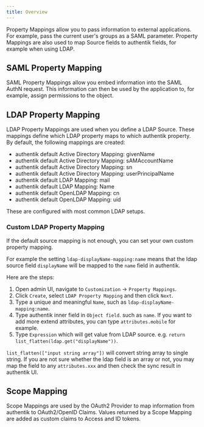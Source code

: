 ```yaml
---
title: Overview
---
```


Property Mappings allow you to pass information to external applications. For example, pass the current user's groups as a SAML parameter. Property Mappings are also used to map Source fields to authentik fields, for example when using LDAP.

## SAML Property Mapping

SAML Property Mappings allow you embed information into the SAML AuthN request. This information can then be used by the application to, for example, assign permissions to the object.

## LDAP Property Mapping

LDAP Property Mappings are used when you define a LDAP Source. These mappings define which LDAP property maps to which authentik property. By default, the following mappings are created:

-   authentik default Active Directory Mapping: givenName
-   authentik default Active Directory Mapping: sAMAccountName
-   authentik default Active Directory Mapping: sn
-   authentik default Active Directory Mapping: userPrincipalName
-   authentik default LDAP Mapping: mail
-   authentik default LDAP Mapping: Name
-   authentik default OpenLDAP Mapping: cn
-   authentik default OpenLDAP Mapping: uid

These are configured with most common LDAP setups.

### Custom LDAP Property Mapping 

If the default source mapping is not enough, you can set your own custom property mapping. 

For example the setting `ldap-displayName-mapping:name`  means that the ldap source field `displayName` will be mapped to the `name` field in authentik. 

Here are the steps:

1. Open admin UI, navigate to `Customization` -> `Property Mappings`.
2. Click `Create`, select `LDAP Property Mapping` and then click `Next`.
3. Type a unique and meaningful `Name`, such as `ldap-displayName-mapping:name`.
4. Type authentik inner field in `Object field`. such as `name`. If you want to add more extend attributes, you can type `attributes.mobile` for example.
5. Type `Expression` which will get value from LDAP source. e.g. `return list_flatten(ldap.get("displayName"))`.

`list_flatten(["input string array"])` will convert string array to single string. If you are not sure whether the ldap field is an array or not, you may map the field to any `attributes.xxx` and then check the sync result in authentik UI.

## Scope Mapping

Scope Mappings are used by the OAuth2 Provider to map information from authentik to OAuth2/OpenID Claims. Values returned by a Scope Mapping are added as custom claims to Access and ID tokens.
